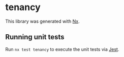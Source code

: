 # tenancy

This library was generated with [Nx](https://nx.dev).

## Running unit tests

Run `nx test tenancy` to execute the unit tests via [Jest](https://jestjs.io).
